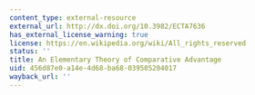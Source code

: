 ```yaml
---
content_type: external-resource
external_url: http://dx.doi.org/10.3982/ECTA7636
has_external_license_warning: true
license: https://en.wikipedia.org/wiki/All_rights_reserved
status: ''
title: An Elementary Theory of Comparative Advantage
uid: 456d87e0-a14e-4d68-ba68-039505204017
wayback_url: ''
---
```

